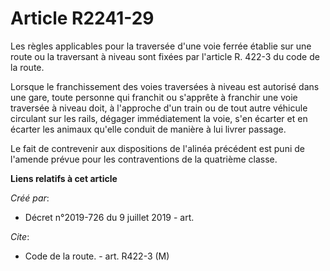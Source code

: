 # Article R2241-29

Les règles applicables pour la traversée d'une voie ferrée établie sur une route ou la traversant à niveau sont fixées par
l'article R. 422-3 du code de la route.

Lorsque le franchissement des voies traversées à niveau est autorisé dans une gare, toute personne qui franchit ou s'apprête
à franchir une voie traversée à niveau doit, à l'approche d'un train ou de tout autre véhicule circulant sur les rails,
dégager immédiatement la voie, s'en écarter et en écarter les animaux qu'elle conduit de manière à lui livrer passage.

Le fait de contrevenir aux dispositions de l'alinéa précédent est puni de l'amende prévue pour les contraventions de la
quatrième classe.

**Liens relatifs à cet article**

_Créé par_:

  - Décret n°2019-726 du 9 juillet 2019 - art.

_Cite_:

  - Code de la route. - art. R422-3 (M)
